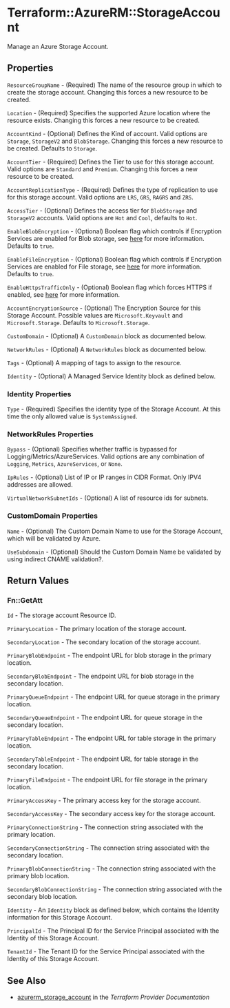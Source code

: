 # Terraform::AzureRM::StorageAccount

Manage an Azure Storage Account.

## Properties

`ResourceGroupName` - (Required) The name of the resource group in which to create the storage account. Changing this forces a new resource to be created.

`Location` - (Required) Specifies the supported Azure location where the resource exists. Changing this forces a new resource to be created.

`AccountKind` - (Optional) Defines the Kind of account. Valid options are `Storage`, `StorageV2` and `BlobStorage`. Changing this forces a new resource to be created. Defaults to `Storage`.

`AccountTier` - (Required) Defines the Tier to use for this storage account. Valid options are `Standard` and `Premium`. Changing this forces a new resource to be created.

`AccountReplicationType` - (Required) Defines the type of replication to use for this storage account. Valid options are `LRS`, `GRS`, `RAGRS` and `ZRS`.

`AccessTier` - (Optional) Defines the access tier for `BlobStorage` and `StorageV2` accounts. Valid options are `Hot` and `Cool`, defaults to `Hot`.

`EnableBlobEncryption` - (Optional) Boolean flag which controls if Encryption Services are enabled for Blob storage, see [here](https://azure.microsoft.com/en-us/documentation/articles/storage-service-encryption/) for more information. Defaults to `true`.

`EnableFileEncryption` - (Optional) Boolean flag which controls if Encryption Services are enabled for File storage, see [here](https://azure.microsoft.com/en-us/documentation/articles/storage-service-encryption/) for more information. Defaults to `true`.

`EnableHttpsTrafficOnly` - (Optional) Boolean flag which forces HTTPS if enabled, see [here](https://docs.microsoft.com/en-us/azure/storage/storage-require-secure-transfer/) for more information.

`AccountEncryptionSource` - (Optional) The Encryption Source for this Storage Account. Possible values are `Microsoft.Keyvault` and `Microsoft.Storage`. Defaults to `Microsoft.Storage`.

`CustomDomain` - (Optional) A `CustomDomain` block as documented below.

`NetworkRules` - (Optional) A `NetworkRules` block as documented below.

`Tags` - (Optional) A mapping of tags to assign to the resource.

`Identity` - (Optional) A Managed Service Identity block as defined below.

### Identity Properties

`Type` - (Required) Specifies the identity type of the Storage Account. At this time the only allowed value is `SystemAssigned`.

### NetworkRules Properties

`Bypass` - (Optional)  Specifies whether traffic is bypassed for Logging/Metrics/AzureServices. Valid options are any combination of `Logging`, `Metrics`, `AzureServices`, or `None`.

`IpRules` - (Optional) List of IP or IP ranges in CIDR Format. Only IPV4 addresses are allowed.

`VirtualNetworkSubnetIds` - (Optional) A list of resource ids for subnets.

### CustomDomain Properties

`Name` - (Optional) The Custom Domain Name to use for the Storage Account, which will be validated by Azure.

`UseSubdomain` - (Optional) Should the Custom Domain Name be validated by using indirect CNAME validation?.


## Return Values

### Fn::GetAtt

`Id` - The storage account Resource ID.

`PrimaryLocation` - The primary location of the storage account.

`SecondaryLocation` - The secondary location of the storage account.

`PrimaryBlobEndpoint` - The endpoint URL for blob storage in the primary location.

`SecondaryBlobEndpoint` - The endpoint URL for blob storage in the secondary location.

`PrimaryQueueEndpoint` - The endpoint URL for queue storage in the primary location.

`SecondaryQueueEndpoint` - The endpoint URL for queue storage in the secondary location.

`PrimaryTableEndpoint` - The endpoint URL for table storage in the primary location.

`SecondaryTableEndpoint` - The endpoint URL for table storage in the secondary location.

`PrimaryFileEndpoint` - The endpoint URL for file storage in the primary location.

`PrimaryAccessKey` - The primary access key for the storage account.

`SecondaryAccessKey` - The secondary access key for the storage account.

`PrimaryConnectionString` - The connection string associated with the primary location.

`SecondaryConnectionString` - The connection string associated with the secondary location.

`PrimaryBlobConnectionString` - The connection string associated with the primary blob location.

`SecondaryBlobConnectionString` - The connection string associated with the secondary blob location.

`Identity` - An `Identity` block as defined below, which contains the Identity information for this Storage Account.

`PrincipalId` - The Principal ID for the Service Principal associated with the Identity of this Storage Account.

`TenantId` - The Tenant ID for the Service Principal associated with the Identity of this Storage Account.

## See Also

* [azurerm_storage_account](https://www.terraform.io/docs/providers/azurerm/r/storage_account.html) in the _Terraform Provider Documentation_